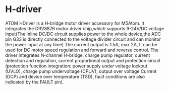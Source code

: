 # H-driver
ATOM HDriver is a H-bridge motor driver accessory for M5Atom. It integrates the DRV8876 motor driver chip,which supports 9-24V/DC voltage input(The inline DC/DC circuit supplies power to the whole device,the ADC pin G33 is directly connected to the voltage divider circuit and can monitor the power input at any time) The current output is 1.5A, max 2A, It can be used for DC motor speed regulation and forward and reverse control. The driver integrates N-channel H-bridge, charge pump regulator, current detection and regulation, current proportional output and protection circuit (protection function integration: power supply under voltage lockout (UVLO), charge pump undervoltage (CPUV), output over voltage Current (OCP) and device over temperature (TSD), fault conditions are also indicated by the FAULT pin).

